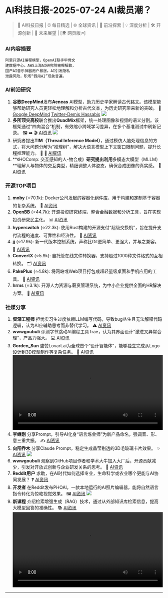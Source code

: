 
# AI科技日报-2025-07-24 AI裁员潮？
> 🤖 AI科技日报 | ⏰ 每日精选 | 🌐 全球资讯 | 🔬 前沿探索 | 💡 深度分析 | 🛠️ 开源创新 | 🚀 未来展望 | [🌍 网页版↗️]
### **AI内容摘要**
```
阿里开源AI编程模型，OpenAI联手甲骨文
建数据中心。AWS上海AI研究院被曝解散，
国产AI音乐神器用户暴涨。AI引发隐私
泄露风险，职场“假用AI”现象普遍。
```
### AI前沿研究
1.  **谷歌DeepMind**发布**Aeneas** AI模型，助力历史学家解读古代铭文。该模型能够帮助研究人员更轻松地理解和分析古代文本，为历史研究带来新的突破。 📜
    [Google DeepMind](https://deepmind.google/discover/blog/aeneas-transforms-how-historians-connect-the-past/)
    [Twitter-Demis Hassabis](https://x.com/demishassabis/status/1948110422164509079)
    ![](https://lh3.googleusercontent.com/eMe8bNk3nHJU_unVGcgIUKuPiI-it3NstOK0wixMnl_EwVI5RudgU2W6ktg0RMLsEovZyA8ckoMg2t9_ARQKev-HZhTgFzKTQtU4UC6dr6hektPG=w1200-h630-n-nu)
2.  **多所顶尖高校**联合推出**QuadMix**框架，统一处理图像和视频的语义分割。该框架通过“四向混合”机制，有效缩小跨域学习差异，在多个基准测试中刷新记录。 🖼️ ➡️ 🎬
    [AI资讯](https://ieeexplore.ieee.org/document/10972076)
    ![](https://cdn.jsdmirror.com/gh/justlovemaki/imagehub@main/images/2025/07/news_01k0w4z7q5fset0v0607mhmphx.avif)
3.  研究者提出**TIM（Thread Inference Model）**，通过模仿人脑处理信息的方式，将大问题分解为“推理树”，解决大语言模型上下文窗口限制问题，提升长程推理能力。 🧠 🌳
    [AI资讯](https://arxiv.org/abs/2507.16784)
4.  **《HOComp: 交互感知的人-物合成》**研究提出利用**多模态大模型（MLLM）**理解人与物体的交互类型，精细调整人体姿态，确保合成图像的真实感。 🤝
    [AI资讯](https://arxiv.org/abs/2507.16813)
### 开源TOP项目
1.  **moby** (⭐70.1k): Docker公司发起的容器化组件库，用于构建和定制基于容器的复杂系统。 🐳
    [AI资讯](https://github.com/moby/moby)
2.  **OpenBB** (⭐44.7k): 开源投资研究终端，整合金融数据和分析工具，旨在实现投资研究民主化。 📊
    [AI资讯](https://github.com/OpenBB-finance/OpenBB)
3.  **hyperswitch** (⭐22.3k): 使用Rust构建的开源支付“超级交换机”，旨在提升支付流程的速度、可靠性和经济性。 💸
    [AI资讯](https://github.com/juspay/hyperswitch)
4.  **jj** (⭐17.9k): 新一代版本控制系统，声称比Git更简单、更强大，并与之兼容。 🚀
    [AI资讯](https://github.com/jj-vcs/jj)
5.  **ConvertX** (⭐5.9k): 自托管在线文件转换器，支持超过1000种文件格式的互相转换。 🗂️
    [AI资讯](https://github.com/C4illin/ConvertX)
6.  **PakePlus** (⭐4.8k): 将网站或Web项目打包成超轻量级桌面和手机应用的工具。 📱
    [AI资讯](https://github.com/Sjj1024/PakePlus)
7.  **hrms** (⭐3.1k): 开源人力资源与薪资管理系统，为中小企业提供全面的HR解决方案。 🏢
    [AI资讯](https://github.com/frappe/hrms)
### 社媒分享
1.  **资深工程师** 担忧实习生过度依赖LLM编写代码，导致bug丛生且无法解释代码逻辑，认为AI应辅助思考而非替代学习。 ⚠️
    [AI资讯](https://m.okjike.com/originalPosts/6880c88b7ee613ba5ac71062)
2.  **wwwgoubuli** 评测字节跳动AI编程工具Trae，认为其界面设计“激进又异常合理”，产品力强大。 💻
    [AI资讯](https://x.com/wwwgoubuli/status/1947929912830267495)
3.  **Gorden_Sun** 盛赞Lovart.ai为全球首个“设计智能体”，能够独立完成从Logo设计到3D模型制作等复杂任务。 🎨
    [AI资讯](https://x.com/Gorden_Sun/status/1948036285077291091)
    <br/> <video src="https://cdn.jsdmirror.com/gh/justlovemaki/imagehub@main/images/2025/07/news_01k0w503n8ftqrqeqbv17p8nyt.mp4" controls="controls" width="100%"></video><br/>
4.  **李继刚** 分享Prompt，引导AI化身“语言炼金师”为新产品命名，强调音、形、意三重共振。 ✍️
    [AI资讯](https://x.com/lijigang_com/status/1948017004268650912)
5.  **向阳乔木** 分享Claude Prompt，稳定生成晶莹剔透的3D毛玻璃卡片效果。 ✨
    [AI资讯](https://x.com/vista8/status/1948008018769244482)
    ![](https://cdn.jsdmirror.com/gh/justlovemaki/imagehub@main/images/2025/07/news_01k0w50bvhfzttr0pccxrscayc.avif)
6.  **wwwgoubuli** 观察到GitHub项目作者和学术大牛加入大厂后，开源贡献减少，引发对开放式创新与企业研发关系的思考。 🤔
    [AI资讯](https://x.com/wwwgoubuli/status/1947931362373341637)
7.  **Reddit用户** 求助，在AI时代如何选择专业，生命科学或农业哪个更能与AI协同发展？ ❓
    [AI资讯](https://www.reddit.com/r/artificial/comments/1m74crb/which_is_better_in_era_of_ai_life_science_or/)
8.  **开发者** 在Reddit发布PHOAI，一款本地运行的AI照片编辑器，能将自然语言指令转化为惊艳视觉效果。 🖼️
    [AI资讯](https://www.reddit.com/r/SideProject/comments/1m78546/just_launched_phoai_an_ai_photo_editor_powered/)
    ![](https://cdn.jsdmirror.com/gh/justlovemaki/imagehub@main/images/2025/07/news_01k0w50e4ce2fr6sk9f92f40cx.avif)
9.  **新课程** 介绍检索增强生成（RAG）技术，通过从外部知识库检索信息，提高大模型回答的准确性。 📚
    [AI资讯](https://hubs.la/Q03yhKZy0)
    <br/> <video src="https://cdn.jsdmirror.com/gh/justlovemaki/imagehub@main/images/2025/07/news_01k0w50n55fessxjvtg8dtn0v9.mp4" controls="controls" width="100%"></video><br/>
---